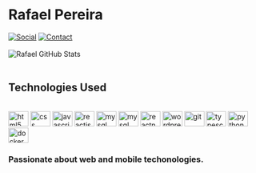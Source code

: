 # Rafael Pereira

[![Social](https://img.shields.io/badge/LinkedIn-0077B5?style=for-the-badge&logo=linkedin&logoColor=white)](https://www.linkedin.com/in/rafael-pereira-40a853230/)
[![Contact](https://img.shields.io/badge/Microsoft_Outlook-0078D4?style=for-the-badge&logo=microsoft-outlook&logoColor=white)](mailto:rafaengcivilrj@outlook.com)
<br>
<br>
![Rafael GitHub Stats](https://github-readme-stats.vercel.app/api?username=rafaelpereirafront&show_icons=true&theme=tokyonight)
<br>
<br>

## Technologies Used

<div style="display: inline_block"><br>
<img alingn="center" alt="html5" height="30" width="40" src="https://cdn.jsdelivr.net/gh/devicons/devicon/icons/html5/html5-original.svg">
<img alingn="center" alt="css" height="30" width="40" src="https://cdn.jsdelivr.net/gh/devicons/devicon/icons/css3/css3-original.svg">
<img alingn="center" alt="javascript" height="30" width="40" src="https://cdn.jsdelivr.net/gh/devicons/devicon/icons/javascript/javascript-original.svg">
<img alingn="center" alt="reactjs" height="30" width="40" src="https://cdn.jsdelivr.net/gh/devicons/devicon/icons/react/react-original.svg">
<img alingn="center" alt="mysql" height="30" width="40" src="https://cdn.jsdelivr.net/gh/devicons/devicon/icons/mysql/mysql-original.svg">
<img alingn="center" alt="mysql" height="30" width="40" src="https://cdn.jsdelivr.net/gh/devicons/devicon/icons/nodejs/nodejs-original.svg">
<img alingn="center" alt="reactnative" height="30" width="40" src="https://cdn.jsdelivr.net/gh/devicons/devicon/icons/android/android-original.svg">
<img alingn="center" alt="wordpress" height="30" width="40" src="https://cdn.jsdelivr.net/gh/devicons/devicon/icons/wordpress/wordpress-plain.svg">
<img alingn="center" alt="git" height="30" width="40" src="https://cdn.jsdelivr.net/gh/devicons/devicon/icons/git/git-original.svg">
<img alingn="center" alt="typescript" height="30" width="40" src="https://cdn.jsdelivr.net/gh/devicons/devicon/icons/typescript/typescript-original.svg">
<img alingn="center" alt="python" height="30" width="40" src="https://cdn.jsdelivr.net/gh/devicons/devicon/icons/python/python-original.svg">
 <img alingn="center" alt="docker" height="30" width="40" src="https://cdn.jsdelivr.net/gh/devicons/devicon/icons/docker/docker-original.svg">
</div>

### Passionate about web and mobile techonologies.
